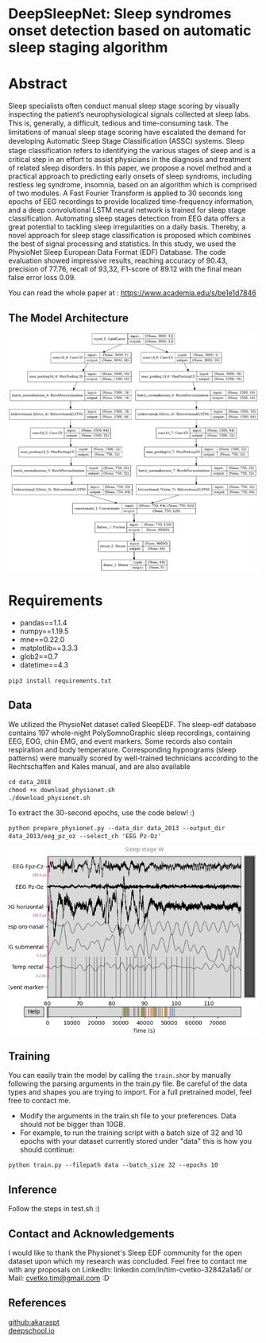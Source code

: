 # DeepSleepNet: Sleep syndromes onset detection based on automatic sleep staging algorithm

# Abstract
Sleep specialists often conduct manual sleep stage scoring by visually inspecting the patient’s neurophysiological signals collected at sleep labs. This is, generally, a difﬁcult, tedious and time-consuming task. The limitations of manual sleep stage scoring have escalated the demand for developing Automatic Sleep Stage Classiﬁcation (ASSC) systems. Sleep stage classiﬁcation refers to identifying the various stages of sleep and is a critical step in an effort to assist physicians in the diagnosis and treatment of related sleep disorders.
In this paper, we propose a novel method and a practical approach to predicting early onsets of sleep syndroms, including restless leg syndrome, insomnia, based on an algorithm which is comprised of two modules. A Fast Fourier Transform is applied to 30 seconds long epochs of EEG recordings to provide localized time-frequency information, and a deep convolutional LSTM neural network is trained for sleep stage classification. Automating sleep stages detection from EEG data offers a great potential to tackling sleep irregularities on a daily basis. Thereby, a novel approach for sleep stage classification is proposed which combines the best of signal processing and statistics. In this study, we used the PhysioNet Sleep European Data Format (EDF) Database. The code evaluation showed impressive results, reaching accuracy of 90.43, precision of 77.76, recall of 93,32, F1-score of 89.12 with the final mean false error loss 0.09.

You can read the whole paper at : https://www.academia.edu/s/be1e1d7846

## The Model Architecture

<img src="https://github.com/Timothy102/EEG-Sleep/blob/master/images/model.png" alt="drawing" width="750"/>

# Requirements

* pandas==1.1.4
* numpy==1.19.5
* mne==0.22.0
* matplotlib==3.3.3
* glob2==0.7
* datetime==4.3

`
pip3 install requirements.txt
`


## Data

We utilized the PhysioNet dataset called SleepEDF. The sleep-edf database contains 197 whole-night PolySomnoGraphic sleep recordings, containing EEG, EOG, chin EMG, and event markers. Some records also contain respiration and body temperature. Corresponding hypnograms (sleep patterns) were manually scored by well-trained technicians according to the Rechtschaffen and Kales manual, and are also available

```
cd data_2018
chmod +x download_physionet.sh
./download_physionet.sh
```

To extract the 30-second epochs, use the code below! :)
```
python prepare_physionet.py --data_dir data_2013 --output_dir data_2013/eeg_pz_oz --select_ch 'EEG Pz-Oz'
```

<img src="https://github.com/Timothy102/EEG-Sleep/blob/master/images/alice.png" alt="drawing" width="750"/>

## Training

You can easily train the model by calling the ``` train.sh ```or by manually following the parsing arguments in the train.py file. Be careful of the data types and shapes you are trying to import. For a full pretrained model, feel free to contact me. 

* Modify the arguments in the train.sh file to your preferences. Data should not be bigger than 10GB. 
* For example, to run the training script with a batch size of 32 and 10 epochs with your dataset currently stored under "data" this is how you should continue:

```
python train.py --filepath data --batch_size 32 --epochs 10
```


## Inference

Follow the steps in test.sh :)

## Contact and Acknowledgements

I would like to thank the Physionet's Sleep EDF community for the open dataset upon which my research was concluded. Feel free to contact me with any proposals on LinkedIn: linkedin.com/in/tim-cvetko-32842a1a6/ or Mail: cvetko.tim@gmail.com :D


## References
 [github:akaraspt](https://github.com/akaraspt/deepsleepnet)  
 [deepschool.io](https://github.com/sachinruk/deepschool.io/blob/master/DL-Keras_Tensorflow)
